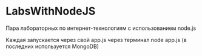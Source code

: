 # LabsWithNodeJS
Пара лабораторных по интернет-технологиям с использованием node.js

Каждая запускается через свой app.js через терминал node app.js
(в последних используется MongoDB)
